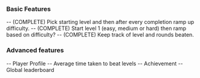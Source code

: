 ### Basic Features

-- (COMPLETE) Pick starting level and then after every completion ramp up difficulty.
-- (COMPLETE) Start level 1 (easy, medium or hard) then ramp based on difficulty?
-- (COMPLETE) Keep track of level and rounds beaten.

### Advanced features

-- Player Profile
-- Average time taken to beat levels
-- Achievement
-- Global leaderboard
